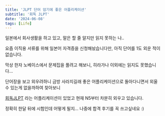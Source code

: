 ```yaml
---
title: 'JLPT 단어 암기에 좋은 어플리케이션'
subtitle: '회독 JLPT'
date: '2024-06-08'
tags: [Life]
---
```


일본에서 회사생활을 하고 있고, 말은 할 줄 알지만 읽지 못하는 나..

요즘 이직용 서류를 위해 일본어 자격증을 신청해놨습니다만, 아직 단어를 1도 외운 적이 없습니다.

막상 한자 노베이스에서 문제집을 풀려고 해보니, 히라가나 이외에는 읽지도 못했습니다...

단어장을 보고 외우려하니 금방 사라지길래 좋은 어플리케이션으로 돌아다니면서 외울 수 있는게 없을까하여 찾아보니

<span class='blogLink'>[회독JLPT](https://play.google.com/store/apps/details?id=com.yongcalcompany.jlptkanji&hl=ko)</span> 라는 어플리케이션이 있었고 현재 N5부터 차분히 외우고 있습니다.

정확히 한달 뒤에 시험인데 어떻게 될지... 나중에 합격 후기를 꼭 쓰고싶네요 :)
